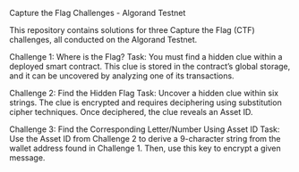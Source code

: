 Capture the Flag Challenges - Algorand Testnet

This repository contains solutions for three Capture the Flag (CTF) challenges, all conducted on the Algorand Testnet.

Challenge 1: Where is the Flag?
Task:
You must find a hidden clue within a deployed smart contract. This clue is stored in the contract’s global storage, and it can be uncovered by analyzing one of its transactions.

Challenge 2: Find the Hidden Flag
Task:
Uncover a hidden clue within six strings. The clue is encrypted and requires deciphering using substitution cipher techniques. Once deciphered, the clue reveals an Asset ID.

Challenge 3: Find the Corresponding Letter/Number Using Asset ID
Task:
Use the Asset ID from Challenge 2 to derive a 9-character string from the wallet address found in Challenge 1. Then, use this key to encrypt a given message.
